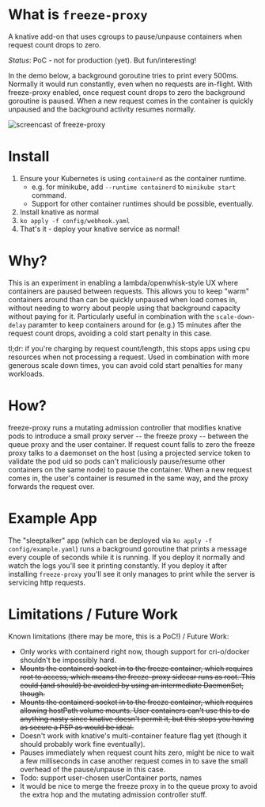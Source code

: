 # What is `freeze-proxy`

A knative add-on that uses cgroups to pause/unpause containers when request
count drops to zero.

_Status_: PoC - not for production (yet). But fun/interesting!

In the demo below, a background goroutine tries to print every 500ms.
Normally it would run constantly, even when no requests are in-flight.
With freeze-proxy enabled, once request count drops to zero the background
goroutine is paused. 
When a new request comes in the container is quickly unpaused and the
background activity resumes normally.

![screencast of freeze-proxy](demo/demo.gif)

# Install

1. Ensure your Kubernetes is using `containerd` as the container runtime.
   - e.g. for minikube, add `--runtime containerd` to `minikube start` command.
   - Support for other container runtimes should be possible, eventually.
1. Install knative as normal
1. `ko apply -f config/webhook.yaml`
1. That's it - deploy your knative service as normal!

# Why?

This is an experiment in enabling a lambda/openwhisk-style UX where containers are paused
between requests. This allows you to keep "warm" containers around than can be
quickly unpaused when load comes in, without needing to worry about people
using that background capacity without paying for it. Particularly useful in
combination with the `scale-down-delay` paramter to keep containers around for
(e.g.) 15 minutes after the request count drops, avoiding a cold start penalty
in this case.

tl;dr: if you're charging by request count/length, this stops apps using cpu
resources when not processing a request. Used in combination with more generous
scale down times, you can avoid cold start penalties for many workloads.

# How?

freeze-proxy runs a mutating admission controller that modifies knative pods to
introduce a small proxy server -- the freeze proxy -- between the queue proxy
and the user container.  If request count falls to zero the freeze proxy talks
to a daemonset on the host (using a projected service token to validate the pod
uid so pods can't maliciously pause/resume other containers on the same node)
to pause the container. When a new request comes in, the user's container is
resumed in the same way, and the proxy forwards the request over.

# Example App

The "sleeptalker" app (which can be deployed via `ko apply -f
config/example.yaml`) runs a background goroutine that prints a message every
couple of seconds while it is running. If you deploy it normally and watch the
logs you'll see it printing constantly. If you deploy it after installing
`freeze-proxy` you'll see it only manages to print while the server is servicing
http requests.

# Limitations / Future Work

Known limitations (there may be more, this is a PoC!) / Future Work:

 - Only works with containerd right now, though support for cri-o/docker
   shouldn't be impossibly hard.
 - ~~Mounts the containerd socket in to the freeze container, which requires root
   to access, which means the freeze-proxy sidecar runs as root. This could
   (and should) be avoided by using an intermediate DaemonSet, though.~~
 - ~~Mounts the containerd socket in to the freeze container, which requires
   allowing hostPath volume mounts. User containers can't use this to do
   anything nasty since knative doesn't permit it, but this stops you having as
   secure a PSP as would be ideal.~~
 - Doesn't work with knative's multi-container feature flag yet (though it
   should probably work fine eventually).
 - Pauses immediately when request count hits zero, might be nice to wait a few
   milliseconds in case another request comes in to save the small overhead of
   the pause/unpause in this case.
 - Todo: support user-chosen userContainer ports, names
 - It would be nice to merge the freeze proxy in to the queue proxy to avoid
   the extra hop and the mutating admission controller stuff.
